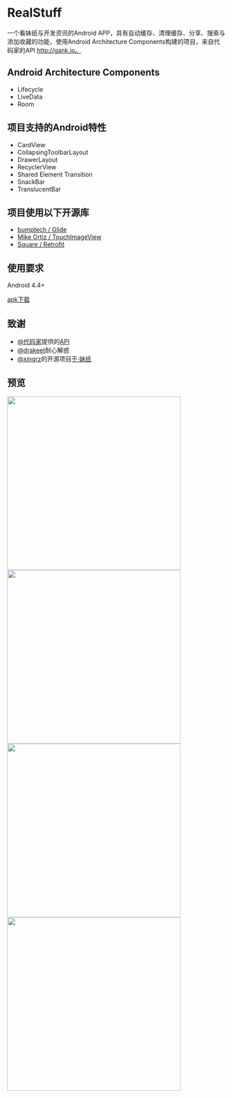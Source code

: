 # RealStuff
一个看妹纸与开发资讯的Android APP，具有自动缓存、清理缓存、分享、搜索与添加收藏的功能，使用Android Architecture Components构建的项目，来自代码家的API http://gank.io。

## Android Architecture Components
* Lifecycle
* LiveData
* Room

## 项目支持的Android特性
* CardView
* CollapsingToolbarLayout
* DrawerLayout
* RecyclerView
* Shared Element Transition
* SnackBar
* TranslucentBar

## 项目使用以下开源库
* [bumptech / Glide](https://github.com/bumptech/glide)
* [Mike Ortiz / TouchImageView](https://github.com/MikeOrtiz/TouchImageView)
* [Square / Retrofit](https://github.com/square/retrofit)

## 使用要求
Android 4.4+

[apk下载](https://github.com/IvorHu/RealStuff/releases/download/v1.1/RealStuff.apk)

## 致谢
* [@代码家](http://gank.io/)提供的[API](http://gank.io/api)
* [@drakeet](https://github.com/drakeet)耐心解惑
* [@xingrz](https://github.com/xingrz)的开源项目[干·妹纸](https://github.com/xingrz/GankMeizhi)

## 预览
<img src="https://github.com/IvorHu/RealStuff/blob/master/screenshoots/home.png" width="400px" /><br/>
<img src="https://github.com/IvorHu/RealStuff/blob/master/screenshoots/clearCache.png" width="400px" /><br/>
<img src="https://github.com/IvorHu/RealStuff/blob/master/screenshoots/navigation.png" width="400px" /><br/>
<img src="https://github.com/IvorHu/RealStuff/blob/master/screenshoots/about.png" width="400px" /><br/>
